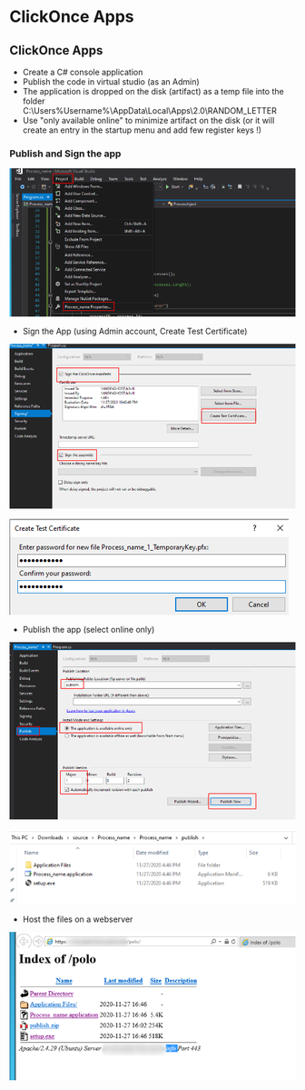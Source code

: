 # ClickOnce Apps

## ClickOnce Apps

* Create a C\# console application
* Publish the code in virtual studio \(as an Admin\)
* The application is dropped on the disk \(artifact\) as a temp file into the folder C:\Users\%Username%\AppData\Local\Apps\2.0\RANDOM\_LETTER
* Use "only available online" to minimize artifact on the disk \(or it will create an entry in the startup menu and add few register keys !\)

### Publish and Sign the app

![](../../../.gitbook/assets/image%20%2861%29.png)

* Sign the App \(using Admin account, Create Test Certificate\)

![](../../../.gitbook/assets/image%20%2837%29.png)

![](../../../.gitbook/assets/image%20%2822%29.png)

* Publish the app \(select online only\)

![](../../../.gitbook/assets/image%20%2826%29.png)

![](../../../.gitbook/assets/image%20%28241%29.png)

* Host the files on a webserver

![](../../../.gitbook/assets/image%20%28119%29.png)


